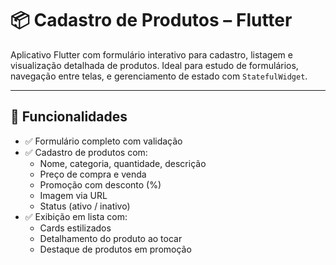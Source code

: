 # 📦 Cadastro de Produtos – Flutter

Aplicativo Flutter com formulário interativo para cadastro, listagem e visualização detalhada de produtos. Ideal para estudo de formulários, navegação entre telas, e gerenciamento de estado com `StatefulWidget`.

---

## 📱 Funcionalidades

- ✅ Formulário completo com validação
- ✅ Cadastro de produtos com:
  - Nome, categoria, quantidade, descrição
  - Preço de compra e venda
  - Promoção com desconto (%)
  - Imagem via URL
  - Status (ativo / inativo)
- ✅ Exibição em lista com:
  - Cards estilizados
  - Detalhamento do produto ao tocar
  - Destaque de produtos em promoção

